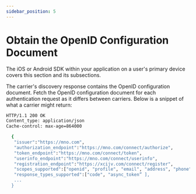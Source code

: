 ```yaml
---
sidebar_position: 5
---
```


# Obtain the OpenID Configuration Document

The iOS or Android SDK within your application on a user's primary device covers this section and its subsections.

The carrier's discovery response contains the OpenID configuration document. Fetch the OpenID configuration document for each authentication request as it differs between carriers. Below is a snippet of what a carrier might return: 

```bash
HTTP/1.1 200 OK
Content_type: application/json
Cache-control: max-age=864000

  {
   "issuer":"https://mno.com",
   "authorization_endpoint":"https://mno.com/connect/authorize",
   "token_endpoint":"https://mno.com/connect/token",
   "userinfo_endpoint":"https://mno.com/connect/userinfo",
   "registration_endpoint":"https://xcijv.com/connect/register",
   "scopes_supported":["openid", "profile", "email", "address", "phone", ".."],
   "response_types_supported":["code", "async_token” ],
   ...
  }
 
```
